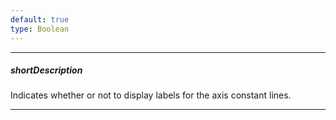 ```yaml
---
default: true
type: Boolean
---
```

---
##### shortDescription
Indicates whether or not to display labels for the axis constant lines.

---
